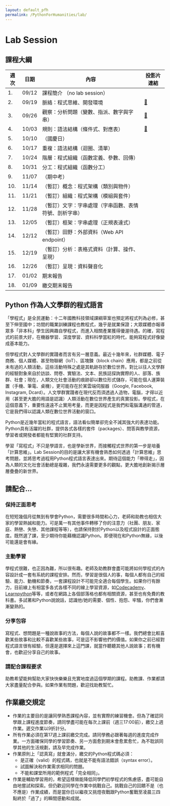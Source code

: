```yaml
---
layout: default_pfh
permalink: /PythonForHumanities/lab/
---
```


Lab Session
===========

課程大綱
-------

| 週次 | 日期 |           內容                        | 投影片連結 |
| ----| -----|--------------------------------------|----------|
| 1.  | 09/12|  課程簡介 （no lab session）           |           |
| 2.  | 09/19|  脈絡：程式思維、開發環境                |   [🔗][w2] |
| 3.  | 09/26|  觀察：分析問題（變數、指派、數字與字串）   |   [🔗][w3] |
| 4.  | 10/03|  規則：語法結構（條件式、對應表）          |  [🔗][w4]  |
| 5.  | 10/10|  （國慶日）                            |
| 6.  | 10/17|  重複：語法結構（迴圈、清單）             |
| 7.  | 10/24|  階層：程式組織（函數定義、參數、回傳）     |
| 8.  | 10/31|  分工：程式組織（函數分工）               |
| 9.  | 11/07|  （期中考）                            |
| 10.  | 11/14|  （暫訂）概念：程式架構（類別與物件）              |
| 11.  | 11/21|  （暫訂）組織：程式架構（模組與套件）              |
| 12.  | 11/28|  （暫訂）文字：字串處理（字串函數、表情符號、剖析字串） |
| 13.  | 12/05|  （暫訂）框架：字串處理（正規表達式）              |
| 14.  | 12/12|  （暫訂）田野：外部資料（Web API endpoint）      |
| 15.  | 12/19|  （暫訂）分析：表格式資料（計算、操作、呈現）        |
| 16.  | 12/26|  （暫訂）呈現：資料聲音化              |
| 17.  | 01/02|  期末報告                              |
| 18.  | 01/09|  繳交期末報告                           |

[w2]:https://docs.google.com/presentation/d/1nvdXhE-HQqtjLFTL6zL1gcnQ-DVpHUETdTT00M28HI8/edit?usp=sharing
[w3]:https://docs.google.com/presentation/d/1tC5rDWTjwftrwuXJux0ydRgz2eICsUnlRWPdBcZRgSU/edit?usp=sharing
[w4]:https://docs.google.com/presentation/d/1ViWN7nhabkomNc508C1Am0Lz-FiaaRX2nps67Fi2kjI/edit?usp=sharing

Python 作為人文學群的程式語言
-------------------------
「學程式」是全民運動：十二年國教科技領域課綱草案也預定將程式列為必修，甚至下伸至國中；坊間的職業訓練課程也教程式，幾乎是就業保證；大眾媒體亦報導眾多「非本科」學生因興趣自學程式，而進入相關產業獲得優渥待遇。的確，寫程式的前景大好，在機器學習、深度學習、資料科學當紅的時代，能夠寫程式好像變成基本能力。

但學程式對人文學群的實踐者而言有另一層意義。最近十幾年來，社群媒體、電子商務、個人媒體、甚至物聯網（IoT）、區塊鍊（block chain）應用，都是之前從未有過的人類活動，這些活動特殊之處是其軌跡存於數位世界。對比以往人文學群的經驗對象來自於訪談、問卷、實驗法、文本、民族誌探詢實際的人、部落、族群、社會；現在，人類文化社會活動的痕跡卻以數位形式儲存，可能在個人運算裝置（手機、筆電、桌機），更可能存在於某雲端伺服器（Google, Facebook, Instagram, Dcard）。人文學群實踐者在現代反而須透過人造物，電腦，才得以近用（甚至更大膽的用語是認識）人類活動在數位世界產生的真實投影。學程式，在這個意義下，重要性遠遠不止實用考量，而更是因程式是我們和電腦溝通的管道，它是我們得以認識人類在數位世界活動的窗口。

Python是近幾年當紅的程式語言，語法看似簡單卻完全不減其強大的表達功能。Python具有活躍的社群，提供各式各樣的套件（packages）、問答與教學資源，學習者或開發者都能有堅實的社群支持。

學習「寫程式」不只是學語言，也是學新世界，而接觸程式世界的第一步是培養「計算思維」。Lab Session的目的是讓大家有機會熟悉如何透過「計算思維」思考問題，並將思考過程用Python程式語言表達出來。期待這個能力「帶得走」，因為人類的文化社會活動總是複雜，我們永遠需要更多的觀點，更大膽地創新揭示層層疊疊的新世界。



請配合...
--------

### 保持正面思考

在短短幾個月從無到有學會Python，需要很多時間和心力，老師和助教也相信大家的學習熱誠和能力。可是萬一有其他事件轉移了你的注意力（社團、朋友、家庭、熱戀、失戀、其他課程等等），也請保持對於Python以及程式設計的正面態度。既然選了課，至少期待你能藉機認識Python。即便現在和Python無緣，以後可能還是會有緣。

### 主動學習
學程式很難，也正因為難，所以很有趣。老師及助教群會盡可能將如何學程式的內容設計成一套有系統的課程安排。然而，學習是很個人的事，每個人都有自己的經驗、能力、動機和節奏，一套課程設計不可能完全適合每個學生。如果你行有餘力，目前線上有相當多各式各樣不同的線上學習資源，如[Codecademy][codecademy]、[Learnpython][learnpython]等等，或者在網路上各個部落格也都有相關資源，甚至也有免費的教科書。多試著和Python說說話，認識他/她的需要、個性、抱怨、牢騷，你們會漸漸變熟的。

[codecademy]: https://www.codecademy.com/learn/learn-python
[learnpython]: https://www.learnpython.org/

### 分享包容
寫程式、想問題是一種說故事的方法，每個人說的故事都不一樣。我們總會比較喜歡某些故事和比較不喜歡某些故事，可是這不影響他們的價值。如果你之前已經對程式語言很有經驗，但還是選擇來上這門課，就當作聽聽其他人說故事；若有機會，也歡迎分享自己的故事。

### 請配合課程要求
助教希望能夠幫助大家快快樂樂且充實地度過這個學期的課程。助教課、作業都請大家盡量配合參與。如果作業有問題，歡迎找助教幫忙。

作業繳交規定
----------

* 作業的主要目的是讓同學熟悉課程內容，並有實際的練習機會。但為了確認同學跟上課程進度節奏，請同學盡可能在每次上課前（週三17:00前），繳交上週作業。遲交作業以9折計分。
* 所有作業必須在第17週上課前繳交完成。請同學務必跟著每週的進度完成作業。一方面確保同學的學習節奏、另一方面愈到期末會愈累愈忙，為不耽誤同學其他的生活規劃，請及早完成作業。
* 作業原則上「認真寫」就會滿分，繳交的Python程式碼必須：
  * 是正確（valid）的程式碼，也就是不能有語法錯誤（syntax error）。
  * 試圖解決和作業需求相同的問題。
  * 不能和課堂所用的範例程式「完全相同」。
* 作業是輔助學習用的，希望這樣做能降低同學們初學程式的焦慮感，盡可能自由地嘗試和探索。但仍歡迎同學在作業中挑戰自己。挑戰自己的回饋不是（也不應是）作業成績，而是當你日以繼夜又挑燈夜戰跟Python奮戰至凌晨三四點終於「過了」的瞬間感動和成就。

